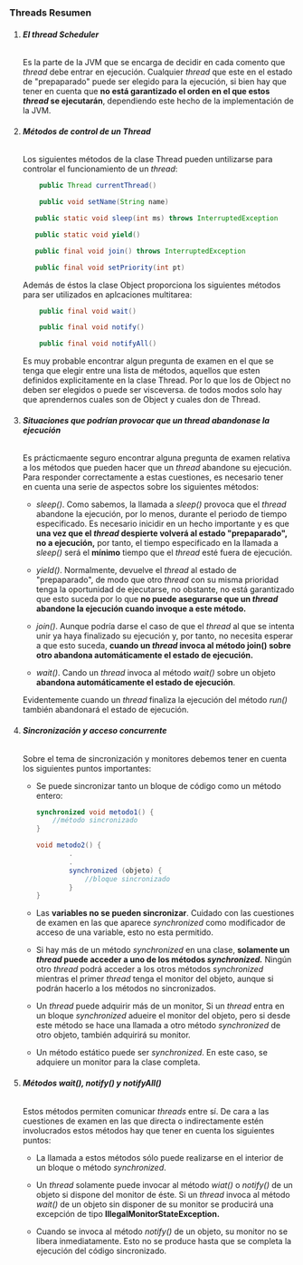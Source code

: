 ### Threads Resumen

1. ###### __El _thread_ Scheduler__
    Es la parte de la JVM que se encarga de decidir en cada comento que _thread_ debe entrar en ejecución. Cualquier _thread_ que este en el estado de "prepaparado" puede ser elegido para la ejecución, si bien hay que tener en  cuenta que __no está garantizado el orden en el que estos _thread_ se ejecutarán__, dependiendo este hecho de la implementación de la JVM.

1. ###### __Métodos de control de un Thread__
    Los siguientes métodos de la clase Thread pueden untilizarse para controlar el funcionamiento de un _thread_:
    ```java
        public Thread currentThread()
    ```
    ```java
        public void setName(String name)
    ```
     ```java
        public static void sleep(int ms) throws InterruptedException
    ```
     ```java
        public static void yield()
    ```
     ```java
        public final void join() throws InterruptedException
    ```
     ```java
        public final void setPriority(int pt)
    ```
    Además de éstos la clase Object proporciona los siguientes métodos para ser utilizados en aplcaciones multitarea:
    ```java
        public final void wait()
    ```
    ```java
        public final void notify()
    ```
    ```java
        public final void notifyAll()
    ```
    Es muy probable encontrar algun pregunta de examen en el que se tenga que  elegir entre una lista de métodos, aquellos que esten definidos explicitamente en la clase Thread. Por lo que los de Object no deben ser elegidos o puede ser visceversa. de todos modos solo hay que aprendernos cuales son de Object y cuales don de Thread.
    
1. ###### __Situaciones que podrían provocar que un _thread_ abandonase la ejecución__
    Es prácticmaente seguro encontrar alguna pregunta de examen relativa a los métodos que pueden hacer que un _thread_ abandone su ejecución. Para responder correctamente a estas cuestiones, es necesario tener en cuenta una serie de aspectos sobre los siguientes métodos:

    * _sleep()_. Como sabemos, la llamada a _sleep()_ provoca que el _thread_ abandone la ejecución, por lo menos, durante el periodo de tiempo especificado. Es necesario inicidir en un hecho importante y es que __una vez que el _thread_ despierte volverá al estado "prepaparado", no a ejecución,__ por tanto, el tiempo especificado en la llamada a _sleep()_ será el __mínimo__ tiempo que el _thread_ esté fuera de ejecución.
    
    * _yield()_. Normalmente, devuelve el _thread_ al estado de "prepaparado", de modo que otro _thread_ con su misma prioridad tenga la oportunidad de ejecutarse, no obstante, no está garantizado que esto suceda por lo que __no puede asegurarse que un _thread_ abandone la ejecución cuando invoque a este método.__
    
    * _join()_. Aunque podría darse el caso de que el _thread_ al que se intenta unir ya haya finalizado su ejecución y, por tanto, no necesita esperar a que esto suceda, __cuando un _thread_ invoca al método join() sobre otro abandona automáticamente el estado de ejecución.__
    
    * _wait()_. Cando un _thread_ invoca al método _wait()_ sobre un objeto __abandona automáticamente el estado de ejecución__.
    
    Evidentemente cuando un _thread_ finaliza la ejecución del método _run()_ también abandonará el estado de ejecución.
    
1. ###### __Sincronización y acceso concurrente__
    Sobre el tema de sincronización y monitores debemos tener en cuenta los siguientes puntos importantes:
    * Se puede sincronizar tanto un bloque de código como un método entero: 
        ```java
        synchronized void metodo1() {
            //método sincronizado
        }
        ```
        ```java
        void metodo2() {
                .
                .
                synchronized (objeto) {
                    //bloque sincronizado
                }
        }
        ```
    * Las __variables no se pueden sincronizar__. Cuidado con  las cuestiones de examen en las que aparece _synchronized_ como modificador de acceso de una variable, esto no esta permitido.
    
    * Si hay más de un método _synchronized_ en una clase, __solamente un _thread_ puede acceder a uno de los métodos _synchronized.___ Ningún otro _thread_ podrá acceder a los otros métodos  _synchronized_ mientras el primer _thread_ tenga el monitor del objeto, aunque si podrán hacerlo a los métodos no sincronizados.
    
    * Un _thread_ puede adquirir más de un monitor, Si un _thread_ entra en un bloque _synchronized_ adueire el monitor del objeto, pero si desde este método se hace una llamada a otro método _synchronized_ de otro objeto, también adquirirá su monitor.
    
    * Un método estático puede ser _synchronized_. En este caso, se adquiere un monitor para la clase completa.

1. ###### __Métodos wait(), notify() y notifyAll()__
    Estos métodos permiten comunicar _threads_ entre sí. De cara a las cuestiones de examen en las que directa o indirectamente estén involucrados estos métodos hay que tener en cuenta los siguientes puntos:

    *  La llamada a estos métodos sólo puede realizarse en el interior de un bloque o método  _synchronized_.
    
    * Un _thread_ solamente puede invocar al método _wiat()_ o _notify()_ de un objeto si dispone del monitor de éste. Si un _thread_ invoca al método _wait()_ de un objeto sin disponer de su monitor se producirá una excepción de tipo __IllegalMonitorStateException.__
    
    * Cuando se invoca al método _notify()_ de un objeto, su monitor no se libera inmediatamente. Esto no se produce hasta que se completa la ejecución del código sincronizado.
    